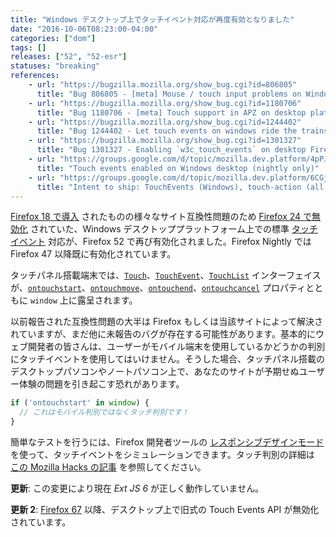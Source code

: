 ```yaml
---
title: "Windows デスクトップ上でタッチイベント対応が再度有効となりました"
date: "2016-10-06T08:23:00-04:00"
categories: ["dom"]
tags: []
releases: ["52", "52-esr"]
statuses: "breaking"
references:
    - url: "https://bugzilla.mozilla.org/show_bug.cgi?id=806805"
      title: "Bug 806805 - [meta] Mouse / touch input problems on Windows devices that support touch input"
    - url: "https://bugzilla.mozilla.org/show_bug.cgi?id=1180706"
      title: "Bug 1180706 - [meta] Touch support in APZ on desktop platforms"
    - url: "https://bugzilla.mozilla.org/show_bug.cgi?id=1244402"
      title: "Bug 1244402 - Let touch events on windows ride the trains"
    - url: "https://bugzilla.mozilla.org/show_bug.cgi?id=1301327"
      title: "Bug 1301327 - Enabling `w3c_touch_events` on desktop Firefox is causing major problems with ExtJS6"
    - url: "https://groups.google.com/d/topic/mozilla.dev.platform/4pPJfp_aSKE/discussion"
      title: "Touch events enabled on Windows desktop (nightly only)"
    - url: "https://groups.google.com/d/topic/mozilla.dev.platform/6CGjsm1XpD4/discussion"
      title: "Intent to ship: TouchEvents (Windows), touch-action (all platforms), accessible caret"
---
```

[Firefox 18 で導入](https://www.fxsitecompat.dev/ja/docs/2012/moztouch-events-were-removed-in-favour-of-the-standard-touch-events/) されたものの様々なサイト互換性問題のため [Firefox 24 で無効化](https://www.fxsitecompat.dev/ja/docs/2013/touch-events-support-has-been-temporarily-disabled-on-desktop/) されていた、Windows デスクトッププラットフォーム上での標準 [タッチイベント](https://developer.mozilla.org/docs/Web/API/Touch_events) 対応が、Firefox 52 で再び有効化されました。Firefox Nightly では Firefox 47 以降既に有効化されています。

タッチパネル搭載端末では、[`Touch`](https://developer.mozilla.org/docs/Web/API/Touch)、[`TouchEvent`](https://developer.mozilla.org/docs/Web/API/TouchEvent)、[`TouchList`](https://developer.mozilla.org/docs/Web/API/TouchList) インターフェイスが、[`ontouchstart`](https://developer.mozilla.org/docs/Web/API/GlobalEventHandlers/ontouchstart)、[`ontouchmove`](https://developer.mozilla.org/docs/Web/API/GlobalEventHandlers/ontouchmove)、[`ontouchend`](https://developer.mozilla.org/docs/Web/API/GlobalEventHandlers/ontouchend)、[`ontouchcancel`](https://developer.mozilla.org/docs/Web/API/GlobalEventHandlers/ontouchcancel) プロパティとともに `window` 上に露呈されます。

以前報告された互換性問題の大半は Firefox もしくは当該サイトによって解決されていますが、まだ他に未報告のバグが存在する可能性があります。基本的にウェブ開発者の皆さんは、ユーザーがモバイル端末を使用しているかどうかの判別にタッチイベントを使用してはいけません。そうした場合、タッチパネル搭載のデスクトップパソコンやノートパソコン上で、あなたのサイトが予期せぬユーザー体験の問題を引き起こす恐れがあります。

```js
if ('ontouchstart' in window) {
  // これはモバイル判別ではなくタッチ判別です！
}
```

簡単なテストを行うには、Firefox 開発者ツールの [レスポンシブデザインモード](https://developer.mozilla.org/docs/Tools/Responsive_Design_Mode) を使って、タッチイベントをシミュレーションできます。タッチ判別の詳細は [この Mozilla Hacks の記事](https://hacks.mozilla.org/2013/04/detecting-touch-its-the-why-not-the-how/) を参照してください。

**更新**: この変更により現在 *Ext JS 6* が正しく動作していません。

**更新 2**: [Firefox 67](https://www.fxsitecompat.dev/ja/docs/2019/legacy-touch-events-api-is-now-disabled-on-desktop/) 以降、デスクトップ上で旧式の Touch Events API が無効化されています。
